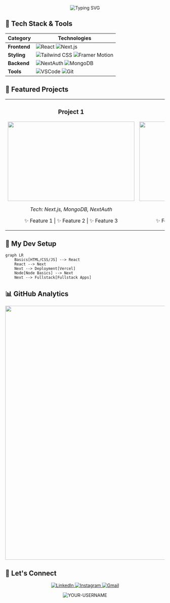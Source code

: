 <p align="center">
  <img src="https://readme-typing-svg.demolab.com?font=Fira+Code&size=30&duration=3000&pause=1000&color=38BDF8&center=true&vCenter=true&width=600&lines=Hi+there+%F0%9F%91%8B;I'm+a+Frontend+Developer;React+%7C+Next.js+%7C+Tailwind;MongoDB+%7C+NextAuth;Let's+build+something+awesome!" alt="Typing SVG" />
</p>

## 🚀 Tech Stack & Tools

<div align="center">
  
  | Category        | Technologies                                                                 |
  |----------------|------------------------------------------------------------------------------|
  | **Frontend**   | ![React](https://img.shields.io/badge/-React-61DAFB?logo=react&logoColor=white&style=for-the-badge) ![Next.js](https://img.shields.io/badge/-Next.js-000000?logo=next.js&logoColor=white&style=for-the-badge)  |
  | **Styling**    | ![Tailwind CSS](https://img.shields.io/badge/-Tailwind_CSS-38B2AC?logo=tailwind-css&logoColor=white&style=for-the-badge) ![Framer Motion](https://img.shields.io/badge/-Framer_Motion-0055FF?logo=framer&logoColor=white&style=for-the-badge) |
  | **Backend**    | ![NextAuth](https://img.shields.io/badge/-NextAuth.js-000000?logo=next.js&logoColor=white&style=for-the-badge) ![MongoDB](https://img.shields.io/badge/-MongoDB-47A248?logo=mongodb&logoColor=white&style=for-the-badge) |
  | **Tools**      | ![VSCode](https://img.shields.io/badge/-VSCode-007ACC?logo=visual-studio-code&logoColor=white&style=for-the-badge) ![Git](https://img.shields.io/badge/-Git-F05032?logo=git&logoColor=white&style=for-the-badge) |

</div>

## 🚀 Featured Projects
<div align="center">
<table> 
  <tr> 
    <td width="50%"> 
      <h3 align="center">Project 1</h3> 
      <div align="center"> 
        <a href="#"> 
          <img src="https://placehold.co/600x400/3b82f6/white?text=Project+1" width="400" height="250"/> 
        </a> 
        <p><em>Tech: Next.js, MongoDB, NextAuth</em></p> 
        <p>✨ Feature 1 | ✨ Feature 2 | ✨ Feature 3</p> 
      </div> 
    </td>   
    <td width="50%"> 
      <h3 align="center">Project 2</h3> 
      <div align="center"> 
        <a href="#"> 
          <img src="https://placehold.co/600x400/8b5cf6/white?text=Project+2" width="400" height="250"/> 
        </a> 
        <p><em>Tech: React, Tailwind</em></p> 
        <p>✨ Feature 1 | ✨ Feature 2 | ✨ Feature 3</p> 
      </div> 
    </td> 
  </tr>   
</table>
</div>

## 🎨 My Dev Setup

```mermaid
graph LR
    Basics[HTML/CSS/JS] --> React
    React --> Next
    Next --> Deployment[Vercel]
    Node[Node Basics] --> Next
    Next --> Fullstack[Fullstack Apps]
```

## 📊 GitHub Analytics
<!--
<p align="center"> 
  <img height="180em" src="https://github-readme-stats.vercel.app/api?username=YOUR-USERNAME&show_icons=true&theme=radical&include_all_commits=true&count_private=true"/> 
  <img height="180em" src="https://github-readme-stats.vercel.app/api/top-langs/?username=YOUR-USERNAME&layout=compact&langs_count=8&theme=radical"/> 
</p> -->

<p align="center">
  <img src="https://github-readme-activity-graph.vercel.app/graph?username=Faizal-1112&theme=rogue&bg_color=0d1117&color=58a6ff&line=58a6ff&point=ffffff&area=true&hide_border=true" width="800"/>
</p>

## 🌟 Let's Connect
<div align="center">
<p align="center"> 
  <a href="https://linkedin.com/in/faizal-ahmed-devs"> 
    <img src="https://img.shields.io/badge/LinkedIn-0077B5?style=for-the-badge&logo=linkedin&logoColor=white" alt="LinkedIn"/> 
  </a> 
  <a href="https://instagram.com/faizal.ahmed.dev"> 
    <img src="https://img.shields.io/badge/Instagram-E4405F?style=for-the-badge&logo=instagram&logoColor=white" alt="Instagram"/> 
  </a>
  <a href="mailto:faizalahmed.devs@gmail.com"> 
    <img src="https://img.shields.io/badge/Gmail-D14836?style=for-the-badge&logo=gmail&logoColor=white" alt="Gmail"/> 
  </a>
</p>


  <p align="center"> <img src="https://komarev.com/ghpvc/?username=Faizal-1112&label=Profile%20views&color=0e75b6&style=flat" alt="YOUR-USERNAME" /> </p> 
</div>
